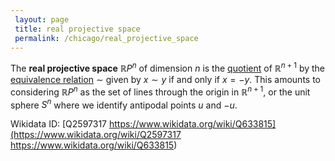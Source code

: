 ```yaml
---
 layout: page
 title: real projective space
 permalink: /chicago/real_projective_space
---
```

The **real projective space** $\mathbb RP^n$ of dimension $n$ is the [quotient](https://mathgloss.github.io/MathGloss/chicago/quotient_vector_space) of $\mathbb R^{n+1}$ by the [equivalence relation](https://mathgloss.github.io/MathGloss/chicago/equivalence_relation) $\sim$ given by $x\sim y$ if and only if $x=-y$. This amounts to considering $\mathbb RP^n$ as the set of lines through the origin in $\mathbb R^{n+1}$, or the unit sphere $S^n$ where we identify antipodal points $u$ and $-u$. 

Wikidata ID: [Q2597317
https://www.wikidata.org/wiki/Q633815](https://www.wikidata.org/wiki/Q2597317
https://www.wikidata.org/wiki/Q633815)